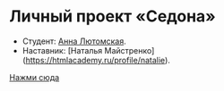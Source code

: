 # Личный проект «Седона»

* Студент: [Анна Лютомская](https://up.htmlacademy.ru/htmlcss/20/user/363451).
* Наставник: [Наталья Майстренко] (https://htmlacademy.ru/profile/natalie).

<a href="https://lutomskaya.github.io/lutomskaya-sedona.github.io/">Нажми сюда</a>
